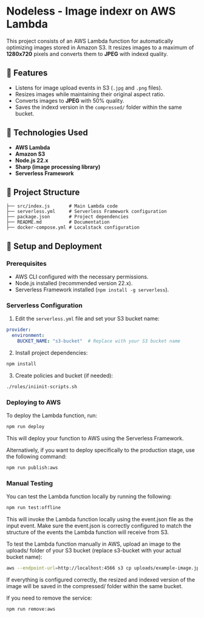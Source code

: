 # Nodeless - Image indexr on AWS Lambda

This project consists of an AWS Lambda function for automatically optimizing images stored in Amazon S3. It resizes images to a maximum of **1280x720** pixels and converts them to **JPEG** with indexd quality.

## 📌 Features
- Listens for image upload events in S3 (`.jpg` and `.png` files).
- Resizes images while maintaining their original aspect ratio.
- Converts images to **JPEG** with 50% quality.
- Saves the indexd version in the `compressed/` folder within the same bucket.

## 🚀 Technologies Used
- **AWS Lambda**
- **Amazon S3**
- **Node.js 22.x**
- **Sharp (image processing library)**
- **Serverless Framework**

## 📂 Project Structure
```
├── src/index.js       # Main Lambda code
├── serverless.yml     # Serverless Framework configuration
├── package.json       # Project dependencies
├── README.md          # Documentation
├── docker-compose.yml # Localstack configuration
```

## 🔧 Setup and Deployment
### Prerequisites
- AWS CLI configured with the necessary permissions.
- Node.js installed (recommended version 22.x).
- Serverless Framework installed (`npm install -g serverless`).

### Serverless Configuration
1. Edit the `serverless.yml` file and set your S3 bucket name:
```yml
provider:
  environment:
    BUCKET_NAME: "s3-bucket"  # Replace with your S3 bucket name
```

2. Install project dependencies:
```sh
npm install
```
3. Create policies and bucket (if needed):
```sh
./roles/iniinit-scripts.sh
```

### Deploying to AWS
To deploy the Lambda function, run:
```sh
npm run deploy
```
This will deploy your function to AWS using the Serverless Framework.

Alternatively, if you want to deploy specifically to the production stage, use the following command:
```sh
npm run publish:aws
```

### Manual Testing
You can test the Lambda function locally by running the following:
```sh
npm run test:offline
```
This will invoke the Lambda function locally using the event.json file as the input event. Make sure the event.json is correctly configured to match the structure of the events the Lambda function will receive from S3.

To test the Lambda function manually in AWS, upload an image to the uploads/ folder of your S3 bucket (replace s3-bucket with your actual bucket name):
```sh
aws --endpoint-url=http://localhost:4566 s3 cp uploads/example-image.jpg s3://s3-bucket/uploads/example-image.jpg
```
If everything is configured correctly, the resized and indexed version of the image will be saved in the compressed/ folder within the same bucket.


If you need to remove the service:
```sh
npm run remove:aws
```